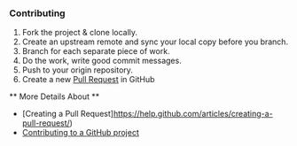 ### Contributing

1. Fork the project & clone locally.
2. Create an upstream remote and sync your local copy before you branch.
3. Branch for each separate piece of work.
4. Do the work, write good commit messages.
5. Push to your origin repository.
6. Create a new [Pull Request](https://help.github.com/articles/about-pull-requests/) in GitHub

** More Details About **
* [Creating a Pull Request]https://help.github.com/articles/creating-a-pull-request/)
* [Contributing to a GitHub project](https://akrabat.com/the-beginners-guide-to-contributing-to-a-github-project/)



	